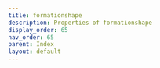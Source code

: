 ```yaml
---
title: formationshape
description: Properties of formationshape
display_order: 65
nav_order: 65
parent: Index
layout: default
---
```



